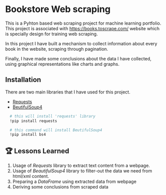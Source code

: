 # Bookstore Web scraping

This is a Pyhton based web scraping project for machine learning portfolio. This project is associated with https://books.toscrape.com/ website which is specially design for training web scraping.

In this project I have built a mechanism to collect information about every book in the website, scraping through pagination.

Finally, I have made some conclusions about the data I have collected, using graphical representations like charts and graphs.


## Installation

There are two main libraries that I have used for this project.
- [Requests](https://requests.readthedocs.io/en/latest/)
- [BeutifulSoup4](https://beautiful-soup-4.readthedocs.io/en/latest) 

```bash
  # this will install 'requests' library
  !pip install requests

  # this command will install BeutifulSoup4
  !pip install bs4
```
## 🏆 Lessons Learned

1. Usage of *Requests* library to extract text content from a webpage.
2. Usage of *BeautifulSoup4* library to filter-out the data we need from html/xml content.
3. Preparing a *DataFrame* using extracted data from webpage
4. Deriving some conclusions from scraped data
